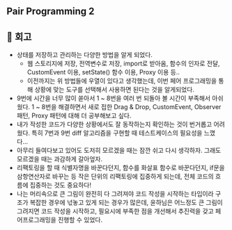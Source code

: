 ## Pair Programming 2

## 💬 회고

- 상태를 저장하고 관리하는 다양한 방법을 알게 되었다.
    - 웹 스토리지에 저장, 전역변수로 저장, import로 받아옴, 함수의 인자로 전달, CustomEvent 이용, setState() 함수 이용, Proxy 이용 등..
    - 이전까지는 위 방법들에 우열이 있다고 생각했는데, 이번 페어 프로그래밍을 통해 상황에 맞는 도구를 선택해서 사용하면 된다는 것을 알게되었다.
- 9번에 시간을 너무 많이 쏟아서 1 ~ 8번을 여러 번 되돌아 볼 시간이 부족해서 아쉬웠다. 1 ~ 8번을 해결하면서 새로 접한 Drag & Drop, CustomEvent, Observer 패턴, Proxy 패턴에 대해 더 공부해보고 싶다.
- 내가 작성한 코드가 다양한 상황에서도 잘 동작하는지 확인하는 것이 번거롭고 어려웠다. 특히 7번과 9번 diff 알고리즘을 구현할 때 테스트케이스의 필요성을 느꼈다…
- 아무리 들여다보고 있어도 도저히 모르겠을 때는 잠깐 쉬고 다시 생각하자. 그래도 모르겠을 때는 과감하게 갈아엎자.
- 리팩토링을 할 때 식별자명을 바꾼다던지, 함수를 화살표 함수로 바꾼다던지, if문을 삼항연산자로 바꾸는 등 작은 단위의 리팩토링에 집중하게 되는데, 전체 코드의 흐름에 집중하는 것도 중요하다!
- 나는 머리속으로 큰 그림이 완전히 다 그려져야 코드 작성을 시작하는 타입이라 구조가 복잡한 경우에 넋놓고 있게 되는 경우가 많은데, 윤하님은 어느정도 큰 그림이 그려지면 코드 작성을 시작하고, 필요시에 부족한 점을 개선해서 추진력을 갖고 페어프로그래밍을 진행할 수 있었다.
